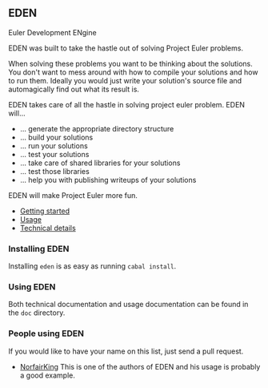 ## EDEN
Euler Development ENgine

EDEN was built to take the hastle out of solving Project Euler problems.

When solving these problems you want to be thinking about the solutions.
You don't want to mess around with how to compile your solutions and how to run them.
Ideally you would just write your solution's source file and automagically find out what
 its result is.

EDEN takes care of all the hastle in solving project euler problem.
EDEN will...

- ... generate the appropriate directory structure
- ... build your solutions
- ... run your solutions
- ... test your solutions
- ... take care of shared libraries for your solutions
- ... test those libraries
- ... help you with publishing writeups of your solutions

EDEN will make Project Euler more fun.

- [Getting started](doc/getting-started.md)
- [Usage](doc/usage.md)
- [Technical details](doc/technical-details.md)


### Installing EDEN

Installing `eden` is as easy as running `cabal install`.


### Using EDEN

Both technical documentation and usage documentation can be found in the `doc` directory.


### People using EDEN
If you would like to have your name on this list, just send a pull request.

- [NorfairKing](https://github.com/NorfairKing/project-euler)
  This is one of the authors of EDEN and his usage is probably a good example.
